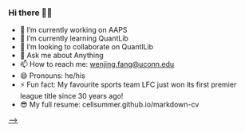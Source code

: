 ### Hi there 👋🤳

- 🔭 I’m currently working on AAPS
- 🌱 I’m currently learning QuantLib
- 👯 I’m looking to collaborate on QuantlLib
- 💬 Ask me about Anything
- 📫 How to reach me: wenjing.fang@uconn.edu
- 😄 Pronouns: he/his
- ⚡ Fun fact: My favourite sports team LFC just won its first premier league title since 30 years ago!
- 😎 My full resume: cellsummer.github.io/markdown-cv <a href="cellsummer.github.io/markdown-cv">

-->
